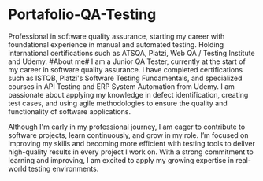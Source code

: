 # Portafolio-QA-Testing
Professional in software quality assurance, starting my career with foundational experience in manual and automated testing. Holding international certifications such as ATSQA, Platzi, Web QA / Testing Institute and Udemy.
#About me#
I am a Junior QA Tester, currently at the start of my career in software quality assurance. I have completed certifications such as ISTQB, Platzi's Software Testing Fundamentals, and specialized courses in API Testing and ERP System Automation from Udemy. I am passionate about applying my knowledge in defect identification, creating test cases, and using agile methodologies to ensure the quality and functionality of software applications.

Although I'm early in my professional journey, I am eager to contribute to software projects, learn continuously, and grow in my role. I’m focused on improving my skills and becoming more efficient with testing tools to deliver high-quality results in every project I work on. With a strong commitment to learning and improving, I am excited to apply my growing expertise in real-world testing environments.
